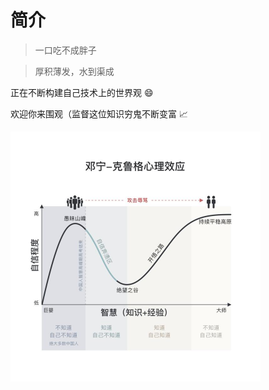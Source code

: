 # 简介

> 一口吃不成胖子

> 厚积薄发，水到渠成

正在不断构建自己技术上的世界观 😄

欢迎你来围观（监督这位知识穷鬼不断变富 📈

<img src="image/认知曲线.jpg" alt="题图" style="zoom:50%;" />